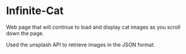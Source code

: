 # Infinite-Cat
Web page that will continue to load and display cat images as you scroll down the page.

Used the unsplash API to retrieve images in the JSON format.
